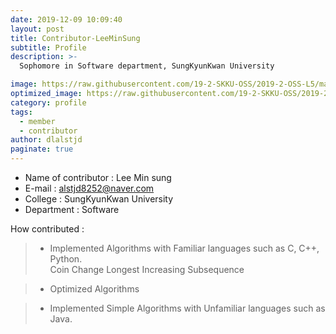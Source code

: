 ```yaml
---
date: 2019-12-09 10:09:40
layout: post
title: Contributor-LeeMinSung
subtitle: Profile
description: >-
  Sophomore in Software department, SungKyunKwan University

image: https://raw.githubusercontent.com/19-2-SKKU-OSS/2019-2-OSS-L5/master/assets/img/%EC%BA%A1%EC%B2%98.PNG
optimized_image: https://raw.githubusercontent.com/19-2-SKKU-OSS/2019-2-OSS-L5/master/assets/img/%EC%BA%A1%EC%B2%98.PNG
category: profile
tags:
  - member
  - contributor
author: dlalstjd
paginate: true
---
```

- Name of contributor : Lee Min sung
- E-mail : alstjd8252@naver.com
- College : SungKyunKwan University
- Department : Software

How contributed : 
> - Implemented Algorithms with Familiar languages such as C, C++, Python.  
>  Coin Change
>  Longest Increasing Subsequence


> - Optimized Algorithms 

> - Implemented Simple Algorithms with Unfamiliar languages such as Java.



